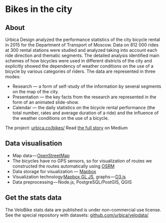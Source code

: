# Bikes in the city

## About

Urbica Design analyzed the performance statistics of the city bicycle rental in 2015 for the Department of Transport of Moscow. Data on 812 000 rides at 300 rental stations were studied and analyzed taking into account each ride direction and thematic segments. The detailed analysis identified main schemes of how bicycles were used in different districts of the city and explicitly showed the dependency of weather conditions on the use of a bicycle by various categories of riders.
The data are represented in three modes:

- Research — a form of self-study of the information by several segments on the map of the city.
- Presentation — the key facts from the research are represented in the form of an animated slide-show.
- Calendar — the daily statistics on the bicycle rental performance (the total number, rates and average duration of a ride) and the influence of the weather conditions on the use of a bicycle.

The project: [urbica.co/bikes/](http://urbica.co/bikes/)
Read [the full story](https://medium.com/@Urbica.co/bicycles-in-the-city-f9529d918388#.5a50iz3pf) on Medium

## Data visualisation

- Map data — [OpenStreetMap](http://openstreetmap.org)
- The bicycles have no GPS sensors, so for visualization of routes we constructed the routes automatically using [OSRM](http://project-osrm.org)
- Data storage for visualization — [Mapbox](http://mapbox.com)
- Visualization technology [Mapbox GL JS](https://www.mapbox.com/mapbox-gl-js/api/), graphs — [D3.js](http://d3js.org)
- Data preprocessing — Node.js, PostgreSQL/PostGIS, QGIS

## Get the stats data

The VeloBike stats data are published is under non-commercial use license.
See the special repository with datasets: [github.com/urbica/velodata/](https://github.com/urbica/velodata/)
